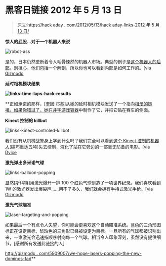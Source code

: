 # 黑客日链接 2012 年 5 月 13 日

> 原文:[https://hack aday . com/2012/05/13/hack aday-links-2012 年 5 月 13 日/](https://hackaday.com/2012/05/13/hackaday-links-may-13th-2012/)

**惊人的屁股…对于一个机器人来说**

![](../Images/56ad7ea1865f051dd822c107818c4bdf.png "robot-ass")

是的，日本仍然垄断着令人毛骨悚然的机器人市场。典型的例子是[这个机器人的后部](http://www.youtube.com/watch?v=vhHo6CUq4-o)。别担心，他们包括一个解剖，所以你也可以看到内部是如何工作的。[via [Gizmodo](http://gizmodo.com/5909164/the-most-realistic-robotic-ass-ever-made)

**延时相机模块结果**

**![](../Images/15f1fa9ab68873817e75c11727d4845e.png "links-time-laps-hack-results")**

 **正如承诺的那样，[奎因·邓基]从她的延时相机模块发送了一个指向[相册的链接。如果你错过了，她](https://www.facebook.com/media/set/?set=a.10150864209929586.429880.68033379585&type=1)[在井字游戏容器](http://hackaday.com/2012/03/29/808-camera-hack-produces-a-time-lapse-tic-tac-box/)中制作了它，并把它贴在赛车的侧面。

**Kinect 控制的 killbot**

![](../Images/2280130203f0bfb0dbc5f224fa9d0f32.png "links-kinect-controled-killbot")

我们没有从机械战警身上学到什么吗？我们完全可以看到[这个 Kinect 控制的机器人](http://www.youtube.com/watch?v=rT0OhCDBsGs)(碰巧重达五吨)失去控制，液化了站在它旁边的一部毫无防备的电影。[via [Dvice](http://dvice.com/archives/2012/05/kinect-controll-2.php)

**激光弹出多米诺气球**

![](../Images/1dbd8dcebc017550f9c291a75d873199.png "links-balloon-popping")

显然[斯科特]用激光爆开一排 100 个红色气球创造了一项世界纪录。我们喜欢看到 1W 的激光器发出爆裂声……用不了多久，我们就会拥有手持式激光手枪。[via [Gizmodo](http://gizmodo.com/5909007/we-hope-lasers-popping-hundreds-of-balloons-is-the-new-dominos-fad)

**激光气球瞄准**

![](../Images/63cb71221a6cd2ea4c6249fec53f95c8.png "laser-targeting-and-popping")

如果最后一个有点令人失望，你可能会更喜欢这个自动瞄准系统。蓝色的三角形图标正在设定目标，琥珀色的三角形已经被设定为目标。一旦所有的气球都被识别出来，一束激光会迅速按顺序射向每一个气球。相当令人印象深刻，虽然没有提供细节。[感谢所有发送此链接的人]

[http://gizmodo . com/5909007/we-hope-lasers-popping-the-new-dominos-fad](http://gizmodo.com/5909007/we-hope-lasers-popping-hundreds-of-balloons-is-the-new-dominos-fad)**